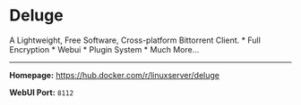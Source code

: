 # Deluge

A Lightweight, Free Software, Cross-platform Bittorrent Client. * Full Encryption * Webui * Plugin System * Much More...

---

**Homepage:** https://hub.docker.com/r/linuxserver/deluge

**WebUI Port:** `8112`